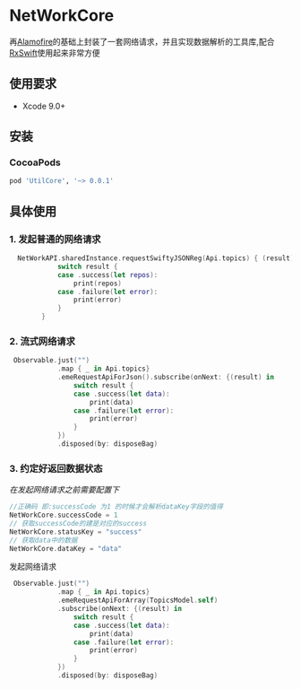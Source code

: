 # NetWorkCore

再[Alamofire](https://github.com/Alamofire/Alamofire)的基础上封装了一套网络请求，并且实现数据解析的工具库,配合[RxSwift](https://github.com/ReactiveX/RxSwift)使用起来非常方便

## 使用要求

* Xcode 9.0+

## 安装

### CocoaPods

```ruby
pod 'UtilCore', '~> 0.0.1'
```

## 具体使用

### 1. 发起普通的网络请求

```swift
  NetWorkAPI.sharedInstance.requestSwiftyJSONReg(Api.topics) { (result) in
            switch result {
            case .success(let repos):
                print(repos)
            case .failure(let error):
                print(error)
            }
        }
```

### 2. 流式网络请求

```swift
 Observable.just("")
            .map { _ in Api.topics}
            .emeRequestApiForJson().subscribe(onNext: {(result) in
                switch result {
                case .success(let data):
                    print(data)
                case .failure(let error):
                    print(error)
                }
            })
            .disposed(by: disposeBag)
```

### 3. 约定好返回数据状态

_在发起网络请求之前需要配置下_

```swift
//正确码 即:successCode 为1 的时候才会解析dataKey字段的值得
NetWorkCore.successCode = 1
// 获取successCode的建是对应的success
NetWorkCore.statusKey = "success"
// 获取data中的数据
NetWorkCore.dataKey = "data"
```

发起网络请求

```swift
 Observable.just("")
            .map { _ in Api.topics}
            .emeRequestApiForArray(TopicsModel.self)
            .subscribe(onNext: {(result) in
                switch result {
                case .success(let data):
                    print(data)
                case .failure(let error):
                    print(error)
                }
            })
            .disposed(by: disposeBag)
```

